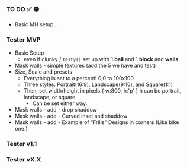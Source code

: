 ### TO DO ✅ 🟡
- Basic MH setup...

### Tester MVP
- Basic Setup
  - even if clunky / `testy()` set up with 1 **ball** and 1 **block** and **walls**
- Mask walls - simple textures (add the 5 we have and test)
- Size, Scale and presets
  - Everything is set to a percent! 0,0 to 100x100
  - Three styles: Portrait(16:9), Landscape(9:16), and Square(1:1)
  - Then, set width/height in pixels { w:800, h:'p' } h can be portrait, landscape, or square
    - Can be set either way. 
- Mask walls - add - drop shaddow
- Mask walls - add - Curved inset and shaddow
- Mask walls - add - Example of "Frills" Designs in corners (Like bike one.)

### Tester v1.1

### Tester vX.X